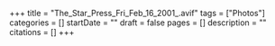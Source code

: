 +++
title = "The_Star_Press_Fri_Feb_16_2001_.avif"
tags = ["Photos"]
categories = []
startDate = ""
draft = false
pages = []
description = ""
citations = []
+++

